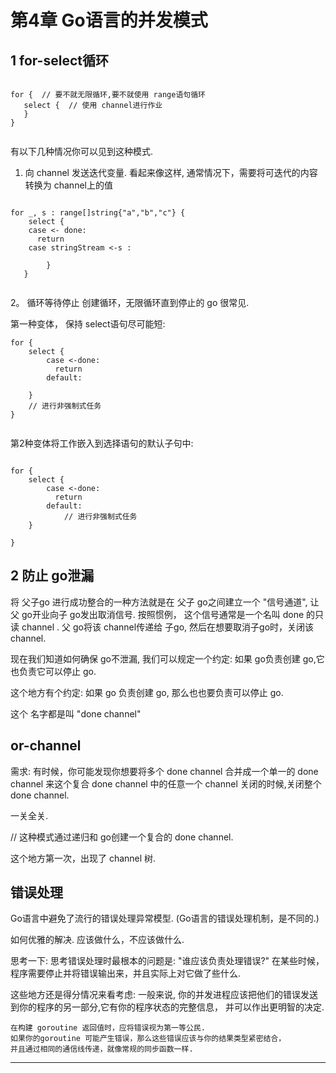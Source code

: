 
# 第4章 Go语言的并发模式



## 1 for-select循环 

```text

for {  // 要不就无限循环,要不就使用 range语句循环
   select {  // 使用 channel进行作业
   }
}


```

有以下几种情况你可以见到这种模式.
1. 向 channel 发送迭代变量.
看起来像这样, 通常情况下，需要将可迭代的内容转换为 channel上的值
```text

for _, s : range[]string{"a","b","c"} {
    select {
    case <- done:
      return
    case stringStream <-s :
            
        }
   }


```

2。 循环等待停止
创建循环，无限循环直到停止的 go 很常见.

第一种变体， 保持 select语句尽可能短:
```text
for {
    select {
        case <-done:
          return
        default:
        
    }
    // 进行非强制式任务    
}


```

第2种变体将工作嵌入到选择语句的默认子句中:
```text

for {
    select {
        case <-done:
          return
        default:
            // 进行非强制式任务    
    }
    
}

```


## 2 防止 go泄漏

将 父子go 进行成功整合的一种方法就是在
父子 go之间建立一个 "信号通道", 让 父 go开业向子 go发出取消信号.
按照惯例， 这个信号通常是一个名叫 done 的只读 channel .
父 go将该 channel传递给 子go, 然后在想要取消子go时，关闭该 channel.


现在我们知道如何确保 go不泄漏, 我们可以规定一个约定:
如果 go负责创建 go,它也负责它可以停止 go.


这个地方有个约定:
如果 go 负责创建 go, 那么也也要负责可以停止 go.

这个 名字都是叫 "done channel"

## or-channel

需求:
有时候，你可能发现你想要将多个 done channel 合并成一个单一的 done channel
来这个复合 done channel 中的任意一个 channel 关闭的时候,关闭整个 done channel.

一关全关.

// 这种模式通过递归和 go创建一个复合的 done channel.

这个地方第一次，出现了 channel 树.


## 错误处理


Go语言中避免了流行的错误处理异常模型. (Go语言的错误处理机制，是不同的.)

如何优雅的解决.
应该做什么，不应该做什么.

思考一下:
思考错误处理时最根本的问题是: "谁应该负责处理错误?"
在某些时候，程序需要停止并将错误输出来，并且实际上对它做了些什么.

这些地方还是得分情况来看考虑:
一般来说, 你的并发进程应该把他们的错误发送到你的程序的另一部分,它有你的程序状态的完整信息，
并可以作出更明智的决定.

``` text
在构建 goroutine 返回值时，应将错误视为第一等公民.
如果你的goroutine 可能产生错误，那么这些错误应该与你的结果类型紧密结合，
并且通过相同的通信线传递，就像常规的同步函数一样.
```




***

